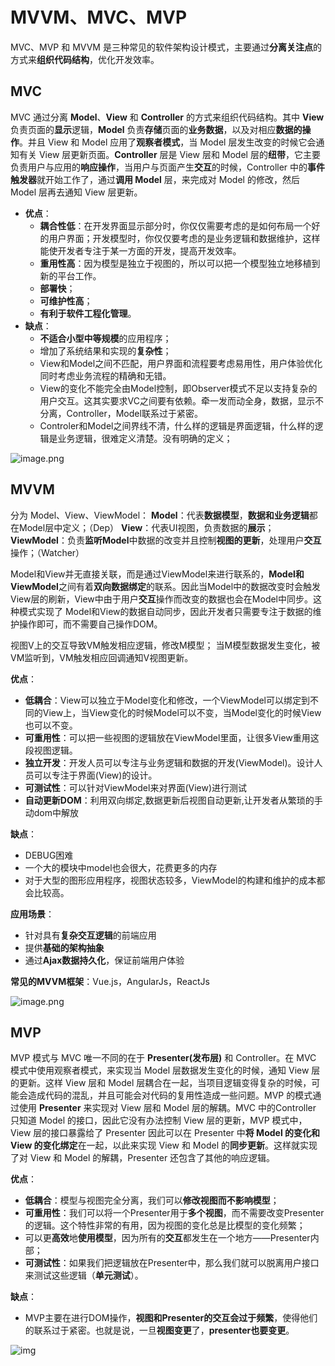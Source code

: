 # MVVM、MVC、MVP

MVC、MVP 和 MVVM 是三种常见的软件架构设计模式，主要通过**分离关注点**的方式来**组织代码结构**，优化开发效率。

## MVC

MVC 通过分离 **Model**、**View** 和 **Controller** 的方式来组织代码结构。其中 **View** 负责页面的**显示**逻辑，**Model** 负责**存储**页面的**业务数据**，以及对相应**数据的操作**。并且 View 和 Model 应用了**观察者模式**，当 Model 层发生改变的时候它会通知有关 View 层更新页面。**Controller** 层是 View 层和 Model 层的**纽带**，它主要负责用户与应用的**响应操作**，当用户与页面产生**交互**的时候，Controller 中的**事件触发器**就开始工作了，通过**调用 Model** 层，来完成对 Model 的修改，然后 Model 层再去通知 View 层更新。 

- **优点**：
  - **耦合性低**：在开发界面显示部分时，你仅仅需要考虑的是如何布局一个好的用户界面；开发模型时，你仅仅要考虑的是业务逻辑和数据维护，这样能使开发者专注于某一方面的开发，提高开发效率。
  - **重用性高**：因为模型是独立于视图的，所以可以把一个模型独立地移植到新的平台工作。
  - **部署快**；
  - **可维护性高**；
  - **有利于软件工程化管理**。
- **缺点**：
  - **不适合小型中等规模**的应用程序；
  - 增加了系统结果和实现的**复杂性**；
  - View和Model之间不匹配，用户界面和流程要考虑易用性，用户体验优化同时考虑业务流程的精确和无错。
  - View的变化不能完全由Model控制，即Observer模式不足以支持复杂的用户交互。这其实要求VC之间要有依赖。牵一发而动全身，数据，显示不分离，Controller，Model联系过于紧密。
  - Controler和Model之间界线不清，什么样的逻辑是界面逻辑，什么样的逻辑是业务逻辑，很难定义清楚。没有明确的定义；

![image.png](https://p3-juejin.byteimg.com/tos-cn-i-k3u1fbpfcp/a65e1b9145894647a25788caf12ddd26~tplv-k3u1fbpfcp-zoom-in-crop-mark:1304:0:0:0.awebp)



## MVVM

分为 Model、View、ViewModel：
**Model**：代表**数据模型**，**数据和业务逻辑**都在Model层中定义；（Dep）
**View**：代表UI视图，负责数据的**展示**；
**ViewModel**：负责**监听Model**中数据的改变并且控制**视图的更新**，处理用户**交互**操作；（Watcher）

Model和View并无直接关联，而是通过ViewModel来进行联系的，**Model和ViewModel**之间有着**双向数据绑定**的联系。因此当Model中的数据改变时会触发View层的刷新，View中由于用户**交互**操作而改变的数据也会在Model中同步。这种模式实现了 Model和View的数据自动同步，因此开发者只需要专注于数据的维护操作即可，而不需要自己操作DOM。

视图V上的交互导致VM触发相应逻辑，修改M模型；
当M模型数据发生变化，被VM监听到，VM触发相应回调通知V视图更新。

**优点**：

- **低耦合**：View可以独立于Model变化和修改，一个ViewModel可以绑定到不同的View上，当View变化的时候Model可以不变，当Model变化的时候View也可以不变。
- **可重用性**：可以把一些视图的逻辑放在ViewModel里面，让很多View重用这段视图逻辑。
- **独立开发**：开发人员可以专注与业务逻辑和数据的开发(ViewModel)。设计人员可以专注于界面(View)的设计。
- **可测试性**：可以针对ViewModel来对界面(View)进行测试
- **自动更新DOM**：利⽤双向绑定,数据更新后视图⾃动更新,让开发者从繁琐的⼿动dom中解放

**缺点**：

- DEBUG困难
- ⼀个⼤的模块中model也会很⼤，花费更多的内存
- 对于⼤型的图形应⽤程序，视图状态较多，ViewModel的构建和维护的成本都会⽐较⾼。

**应用场景**：

- 针对具有**复杂交互逻辑**的前端应用
- 提供**基础的架构抽象**
- 通过**Ajax数据持久化**，保证前端用户体验

**常见的MVVM框架**：Vue.js，AngularJs，ReactJs

![image.png](https://p3-juejin.byteimg.com/tos-cn-i-k3u1fbpfcp/d5ce15b7b704483eb91ee1f5d1d64786~tplv-k3u1fbpfcp-zoom-in-crop-mark:1304:0:0:0.awebp)



## MVP

MVP 模式与 MVC 唯一不同的在于 **Presenter(发布层)** 和 Controller。在 MVC 模式中使用观察者模式，来实现当 Model 层数据发生变化的时候，通知 View 层的更新。这样 View 层和 Model 层耦合在一起，当项目逻辑变得复杂的时候，可能会造成代码的混乱，并且可能会对代码的复用性造成一些问题。MVP 的模式通过使用 **Presenter** 来实现对 View 层和 Model 层的解耦。MVC 中的Controller 只知道 Model 的接口，因此它没有办法控制 View 层的更新，MVP 模式中，View 层的接口暴露给了 Presenter 因此可以在 Presenter 中**将 Model 的变化和 View 的变化绑定**在一起，以此来实现 View 和 Model 的**同步更新**。这样就实现了对 View 和 Model 的解耦，Presenter 还包含了其他的响应逻辑。

**优点**：

- **低耦合**：模型与视图完全分离，我们可以**修改视图而不影响模型**；
- **可重用性**：我们可以将一个Presenter用于**多个视图**，而不需要改变Presenter的逻辑。这个特性非常的有用，因为视图的变化总是比模型的变化频繁；
- 可以更**高效**地**使用模型**，因为所有的**交互**都发生在一个地方——Presenter内部；
- **可测试性**：如果我们把逻辑放在Presenter中，那么我们就可以脱离用户接口来测试这些逻辑（**单元测试**）。

**缺点**：

- MVP主要在进行DOM操作，**视图和Presenter的交互会过于频繁**，使得他们的联系过于紧密。也就是说，一旦**视图变更**了，**presenter也要变更**。

![img](https://upload-images.jianshu.io/upload_images/1858247-57db1c3f3fa9380d.png?imageMogr2/auto-orient/strip|imageView2/2/w/822/format/webp)

